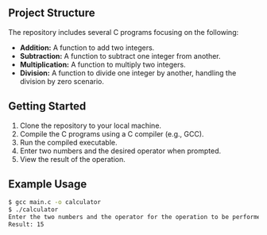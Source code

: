 ## Project Structure

The repository includes several C programs focusing on the following:

- **Addition:** A function to add two integers.
- **Subtraction:** A function to subtract one integer from another.
- **Multiplication:** A function to multiply two integers.
- **Division:** A function to divide one integer by another, handling the division by zero scenario.

## Getting Started

1. Clone the repository to your local machine.
2. Compile the C programs using a C compiler (e.g., GCC).
3. Run the compiled executable.
4. Enter two numbers and the desired operator when prompted.
5. View the result of the operation.

## Example Usage

```bash
$ gcc main.c -o calculator
$ ./calculator
Enter the two numbers and the operator for the operation to be performed: 10, 5, +
Result: 15
